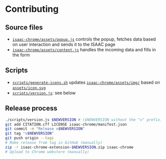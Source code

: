 # Contributing

## Source files
  - [`isaac-chrome/assets/popup.js`](isaac-chrome/assets/popup.js) controls the popup, fetches data based on user interaction and sends it to the ISAAC page
  - [`isaac-chrome/assets/content.js`](isaac-chrome/assets/content.js) handles the incoming data and fills in the form

## Scripts

  - [`scripts/generate-icons.sh`](scripts/generate-icons.sh) updates [`isaac-chrome/assets/img/`](isaac-chrome/assets/img/) based on [`assets/icon.svg`](assets/icon.svg)
  - [`scripts/version.js`](scripts/version.js): see below

## Release process

```sh
./scripts/version.js $NEWVERSION # ($NEWVERSION without the "v" prefix)
git add CITATION.cff LICENSE isaac-chrome/manifest.json
git commit -m "Release v$NEWVERSION"
git tag "v$NEWVERSION"
git push origin --tags
# Make release from tag in GitHub (manually)
zip -r isaac-chrome-extension-$NEWVERSION.zip isaac-chrome
# Upload to Chrome webstore (manually)
```
